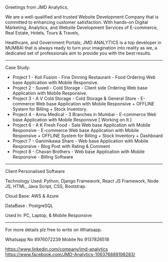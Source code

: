 Greetings from JMD Analytics,

We are a well-qualified and trusted Website Development Company that is committed to enhancing customer satisfaction.
With hands-on Digital Marketing, Analytics, and Website Development Services of E-commerce, Real Estate, Hotels, Tours & Travels, 

Healthcare, and Government Portals; JMD ANALYTICS  is a top developer in MUMBAI that is always ready to turn your imagination into reality as we, a dedicated set of professionals aim to provide you with the best results.

***********************
Case Study:

- Project 1 - Koli Fusion - Fine Dinning Restaurant - Food Ordering Web base Application with Mobile Responsive.
- Project 2 - Suved - Cold Storage - Client side Ordering Web base Application with Mobile Responsive.
- Project 3 - A V Cold Storage - Cold Storage & General Store - E-commerce Web base Application with Mobile Responsive + OFFLINE System for Billing + Stock Inventory.
- Project 4 - Annu Medical - 3 Branches in Mumbai - E-commerce Web base Application with Mobile Responsive [ Working on It ] 
- Project 6 - A K Fresh Food - Sale Web base Application wih Mobile Responsive -  E-commerce Web base Application with Mobile Responsive + OFFLINE System for Billing + Stock Inventory + Dashboard 
- Project 7 - Ganimikawa Share - Web base Application with Mobile Responsive - Blog Post with Rating & Comment 
- Project 8 - Chavan Brothers - Web base Application with Mobile Responsive - Billing Software 
***********************
Client Personalised Software

Technology Used: Python, Django Framework, React JS Framework, Node JS, HTML, Java Script, CSS, Bootstrap.

Cloud Base: AWS & Azure

DataBase : PostgreSQL

Used In: PC, Laptop, & Mobile Responsive
***********************

For more details plz free to write on Whatsapp.

Whatsapp No 8976072239
Mobile No 9137826518

https://www.linkedin.com/company/jmd-analytics
https://www.facebook.com/JMD-Analytics-106376888198283/

